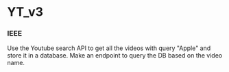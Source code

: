 # YT_v3

### IEEE
Use the Youtube search API to get all the videos with query "Apple" and store it in a database. Make an endpoint to query the DB based on the video name.
